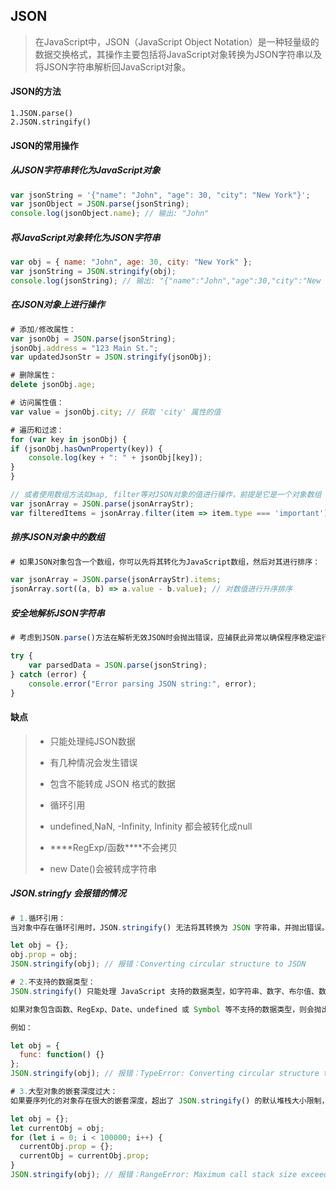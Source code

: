 ## JSON

> 在JavaScript中，JSON（JavaScript Object Notation）是一种轻量级的数据交换格式，其操作主要包括将JavaScript对象转换为JSON字符串以及将JSON字符串解析回JavaScript对象。

#### JSON的方法

```
1.JSON.parse()
2.JSON.stringify()
```

#### JSON的常用操作

##### 从JSON字符串转化为JavaScript对象

```js
var jsonString = '{"name": "John", "age": 30, "city": "New York"}';
var jsonObject = JSON.parse(jsonString);
console.log(jsonObject.name); // 输出: "John"
```

##### 将JavaScript对象转化为JSON字符串

```js
var obj = { name: "John", age: 30, city: "New York" };
var jsonString = JSON.stringify(obj);
console.log(jsonString); // 输出: "{"name":"John","age":30,"city":"New York"}"
```

##### 在JSON对象上进行操作

```js
# 添加/修改属性：
var jsonObj = JSON.parse(jsonString);
jsonObj.address = "123 Main St.";
var updatedJsonStr = JSON.stringify(jsonObj);

# 删除属性：
delete jsonObj.age;

# 访问属性值：
var value = jsonObj.city; // 获取 'city' 属性的值

# 遍历和过滤：
for (var key in jsonObj) {
if (jsonObj.hasOwnProperty(key)) {
    console.log(key + ": " + jsonObj[key]);
}
}

// 或者使用数组方法如map, filter等对JSON对象的值进行操作，前提是它是一个对象数组
var jsonArray = JSON.parse(jsonArrayStr);
var filteredItems = jsonArray.filter(item => item.type === 'important');
```

##### 排序JSON对象中的数组

```js
# 如果JSON对象包含一个数组，你可以先将其转化为JavaScript数组，然后对其进行排序：

var jsonArray = JSON.parse(jsonArrayStr).items;
jsonArray.sort((a, b) => a.value - b.value); // 对数值进行升序排序
```

##### 安全地解析JSON字符串

```js
# 考虑到JSON.parse()方法在解析无效JSON时会抛出错误，应捕获此异常以确保程序稳定运行：

try {
	var parsedData = JSON.parse(jsonString);
} catch (error) {
	console.error("Error parsing JSON string:", error);
}
```

#### 缺点

> - 只能处理纯JSON数据
>
> - 有几种情况会发生错误
>
> - 包含不能转成 JSON 格式的数据
>
> - 循环引用
>
> - undefined,NaN, -Infinity, Infinity 都会被转化成null
>
> - ***\*RegExp/函数\****不会拷贝
>
> - new Date()会被转成字符串

##### JSON.stringfy 会报错的情况

```js
# 1.循环引用：
当对象中存在循环引用时，JSON.stringify() 无法将其转换为 JSON 字符串，并抛出错误。例如：

let obj = {};
obj.prop = obj;
JSON.stringify(obj); // 报错：Converting circular structure to JSON
```

```js
# 2.不支持的数据类型：
JSON.stringify() 只能处理 JavaScript 支持的数据类型，如字符串、数字、布尔值、数组、对象和 null。

如果对象包含函数、RegExp、Date、undefined 或 Symbol 等不支持的数据类型，则会抛出错误。

例如：

let obj = {
  func: function() {}
};
JSON.stringify(obj); // 报错：TypeError: Converting circular structure to JSON
```

```js
# 3.大型对象的嵌套深度过大：
如果要序列化的对象存在很大的嵌套深度，超出了 JSON.stringify() 的默认堆栈大小限制，可能会导致堆栈溢出错误。例如：

let obj = {};
let currentObj = obj;
for (let i = 0; i < 100000; i++) {
  currentObj.prop = {};
  currentObj = currentObj.prop;
}
JSON.stringify(obj); // 报错：RangeError: Maximum call stack size exceeded
```



#### 